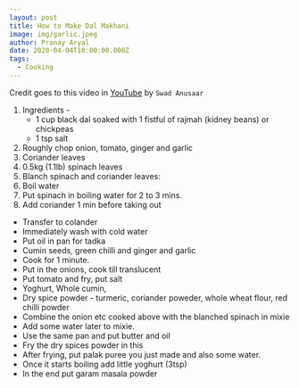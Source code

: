 ```yaml
---
layout: post
title: How to Make Dal Makhani
image: img/garlic.jpeg
author: Pranay Aryal
date: 2020-04-04T10:00:00.000Z
tags:
  - Cooking
---
```


Credit goes to this video in <a href="https://www.youtube.com/watch?v=FTIjbV6yczo" target="_blank">YouTube</a> by `Swad Anusaar`

1. Ingredients -
   - 1 cup black dal soaked with 1 fistful of rajmah (kidney beans) or chickpeas
   - 1 tsp salt
2. Roughly chop onion, tomato, ginger and garlic
3. Coriander leaves
4. 0.5kg (1.1lb) spinach leaves
5. Blanch spinach and coriander leaves:
6.  Boil water
7. Put spinach  in boiling water for 2 to 3 mins.
8. Add coriander 1 min before taking out
- Transfer to colander
- Immediately wash with cold water
- Put oil in pan for tadka
- Cumin seeds, green chilli and ginger and garlic
- Cook for 1 minute.
- Put in the onions, cook till translucent
- Put tomato and fry, put salt
- Yoghurt, Whole cumin, 
- Dry spice powder - turmeric, coriander poweder, whole wheat flour, red chilli powder
- Combine the onion etc cooked above with the blanched spinach in mixie
- Add some water later to mixie.
- Use the same pan and put butter and oil
- Fry the dry spices powder in this
- After frying, put palak puree you just made and also some water.
- Once it starts boiling add little yoghurt (3tsp)
- In the end put garam masala powder